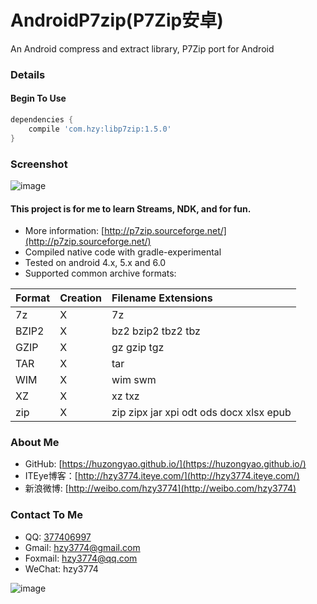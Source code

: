 AndroidP7zip(P7Zip安卓)
==================
An Android compress and extract library, P7Zip port for Android

### Details

#### Begin To Use
```gradle
dependencies {
    compile 'com.hzy:libp7zip:1.5.0'
}
```

### Screenshot
![image](https://raw.githubusercontent.com/hzy3774/AndroidP7zip/master/misc/screenshot.gif)

#### This project is for me to learn Streams, NDK, and for fun.
 * More information: [http://p7zip.sourceforge.net/](http://p7zip.sourceforge.net/)
 * Compiled native code with gradle-experimental
 * Tested on android 4.x, 5.x and 6.0
 * Supported common archive formats:

 | Format | Creation | Filename Extensions |
 |:-------|:---------|:-----------------|
 | 7z | X | 7z |
 | BZIP2 | X | bz2 bzip2 tbz2 tbz |
 | GZIP | X | gz gzip tgz |
 | TAR | X | tar |
 | WIM | X | wim swm |
 | XZ | X | xz txz |
 | zip | X | zip zipx jar xpi odt ods docx xlsx epub |

### About Me
 * GitHub: [https://huzongyao.github.io/](https://huzongyao.github.io/)
 * ITEye博客：[http://hzy3774.iteye.com/](http://hzy3774.iteye.com/)
 * 新浪微博: [http://weibo.com/hzy3774](http://weibo.com/hzy3774)

### Contact To Me
 * QQ: [377406997](http://wpa.qq.com/msgrd?v=3&uin=377406997&site=qq&menu=yes)
 * Gmail: [hzy3774@gmail.com](mailto:hzy3774@gmail.com)
 * Foxmail: [hzy3774@qq.com](mailto:hzy3774@qq.com)
 * WeChat: hzy3774

 ![image](https://raw.githubusercontent.com/hzy3774/AndroidP7zip/master/misc/wechat.png)